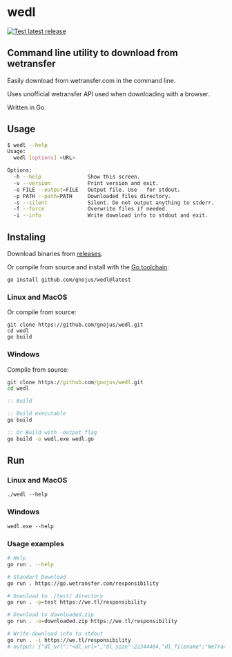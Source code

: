 # wedl

[![Test latest release](https://github.com/gnojus/wedl/actions/workflows/test.yml/badge.svg)](https://github.com/gnojus/wedl/actions/workflows/test.yml)

## Command line utility to download from wetransfer

Easily download from wetransfer.com in the command line.

Uses unofficial wetransfer API used when downloading with a browser.

Written in Go.

## Usage

```bash
$ wedl --help
Usage:
  wedl [options] <URL>

Options:
  -h --help               Show this screen.
  -v --version            Print version and exit.
  -o FILE --output=FILE   Output file. Use - for stdout.
  -p PATH --path=PATH     Downloaded files directory.
  -s --silent             Silent. Do not output anything to stderr.
  -f --force              Overwrite files if needed.
  -i --info               Write download info to stdout and exit.
```

## Instaling

Download binaries from [releases](https://github.com/gnojus/wedl/releases).

Or compile from source and install with the [Go toolchain](https://go.dev/dl/):

```
go install github.com/gnojus/wedl@latest
```

### Linux and MacOS

Or compile from source:

```
git clone https://github.com/gnojus/wedl.git
cd wedl 
go build
```

### Windows

Compile from source:

```cmd
git clone https://github.com/gnojus/wedl.git
cd wedl

:: Build

:: Build executable
go build

:: Or Build with -output flag
go build -o wedl.exe wedl.go
```

## Run

### Linux and MacOS

```
./wedl --help
```

### Windows

```
wedl.exe --help
```

### Usage examples

```sh
# Help
go run . --help

# Standart Download
go run . https://go.wetransfer.com/responsibility

# Download to ./test/ directory
go run . -p=test https://we.tl/responsibility

# Download to downloaded.zip
go run . -o=downloaded.zip https://we.tl/responsibility

# Write download info to stdout
go run . -i https://we.tl/responsibility
# output: {"dl_url":"<dl_url>","dl_size":22344484,"dl_filename":"WeTransfer_Responsible_Business_Report_2020.pdf"}

```